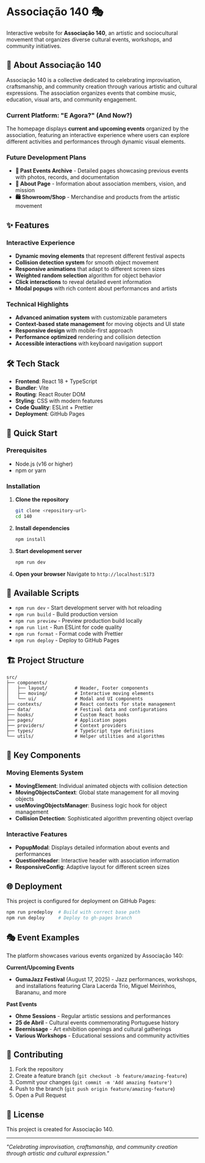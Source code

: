 # Associação 140 🎭

Interactive website for **Associação 140**, an artistic and sociocultural movement that organizes diverse cultural events, workshops, and community initiatives.

## 🎨 About Associação 140

Associação 140 is a collective dedicated to celebrating improvisation, craftsmanship, and community creation through various artistic and cultural expressions. The association organizes events that combine music, education, visual arts, and community engagement.

### Current Platform: "E Agora?" (And Now?)

The homepage displays **current and upcoming events** organized by the association, featuring an interactive experience where users can explore different activities and performances through dynamic visual elements.

### Future Development Plans

- **📅 Past Events Archive** - Detailed pages showcasing previous events with photos, records, and documentation
- **👥 About Page** - Information about association members, vision, and mission
- **🛍️ Showroom/Shop** - Merchandise and products from the artistic movement

## ✨ Features

### Interactive Experience

- **Dynamic moving elements** that represent different festival aspects
- **Collision detection system** for smooth object movement
- **Responsive animations** that adapt to different screen sizes
- **Weighted random selection** algorithm for object behavior
- **Click interactions** to reveal detailed event information
- **Modal popups** with rich content about performances and artists

### Technical Highlights

- **Advanced animation system** with customizable parameters
- **Context-based state management** for moving objects and UI state
- **Responsive design** with mobile-first approach
- **Performance optimized** rendering and collision detection
- **Accessible interactions** with keyboard navigation support

## 🛠️ Tech Stack

- **Frontend**: React 18 + TypeScript
- **Bundler**: Vite
- **Routing**: React Router DOM
- **Styling**: CSS with modern features
- **Code Quality**: ESLint + Prettier
- **Deployment**: GitHub Pages

## 🚀 Quick Start

### Prerequisites

- Node.js (v16 or higher)
- npm or yarn

### Installation

1. **Clone the repository**

   ```bash
   git clone <repository-url>
   cd 140
   ```

2. **Install dependencies**

   ```bash
   npm install
   ```

3. **Start development server**

   ```bash
   npm run dev
   ```

4. **Open your browser**
   Navigate to `http://localhost:5173`

## 📜 Available Scripts

- `npm run dev` - Start development server with hot reloading
- `npm run build` - Build production version
- `npm run preview` - Preview production build locally
- `npm run lint` - Run ESLint for code quality
- `npm run format` - Format code with Prettier
- `npm run deploy` - Deploy to GitHub Pages

## 🏗️ Project Structure

```
src/
├── components/
│   ├── layout/          # Header, Footer components
│   ├── moving/          # Interactive moving elements
│   └── ui/              # Modal and UI components
├── contexts/            # React contexts for state management
├── data/                # Festival data and configurations
├── hooks/               # Custom React hooks
├── pages/               # Application pages
├── providers/           # Context providers
├── types/               # TypeScript type definitions
└── utils/               # Helper utilities and algorithms
```

## 🎨 Key Components

### Moving Elements System

- **MovingElement**: Individual animated objects with collision detection
- **MovingObjectsContext**: Global state management for all moving objects
- **useMovingObjectsManager**: Business logic hook for object management
- **Collision Detection**: Sophisticated algorithm preventing object overlap

### Interactive Features

- **PopupModal**: Displays detailed information about events and performances
- **QuestionHeader**: Interactive header with association information
- **ResponsiveConfig**: Adaptive layout for different screen sizes

## 🌐 Deployment

This project is configured for deployment on GitHub Pages:

```bash
npm run predeploy  # Build with correct base path
npm run deploy     # Deploy to gh-pages branch
```

## 🎭 Event Examples

The platform showcases various events organized by Associação 140:

**Current/Upcoming Events**

- **GumaJazz Festival** (August 17, 2025) - Jazz performances, workshops, and installations featuring Clara Lacerda Trio, Miguel Meirinhos, Barananu, and more

**Past Events**

- **Ohme Sessions** - Regular artistic sessions and performances
- **25 de Abril** - Cultural events commemorating Portuguese history
- **Beernissage** - Art exhibition openings and cultural gatherings
- **Various Workshops** - Educational sessions and community activities

## 🤝 Contributing

1. Fork the repository
2. Create a feature branch (`git checkout -b feature/amazing-feature`)
3. Commit your changes (`git commit -m 'Add amazing feature'`)
4. Push to the branch (`git push origin feature/amazing-feature`)
5. Open a Pull Request

## 📝 License

This project is created for Associação 140.

---

_"Celebrating improvisation, craftsmanship, and community creation through artistic and cultural expression."_
